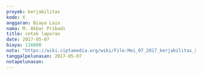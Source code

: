 ```yaml
---
proyek: kerjabilitas
kode: X
anggaran: Biaya Lain
nama: M. Akbar Pribadi
title: cetak laporan
date: 2017-05-07
biaya: 116800
nota: "https://wiki.ciptamedia.org/wiki/File:Mei_07_2017_kerjabilitas_X_print_laporan_akbar.jpg"
tanggalpelunasan: 2017-05-07
notapelunasan:
---
```

